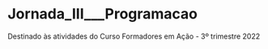 # Jornada_III___Programacao
Destinado às atividades do Curso Formadores em Ação - 3º trimestre 2022
